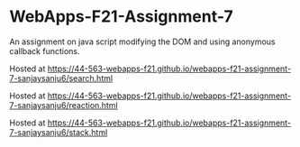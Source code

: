 # WebApps-F21-Assignment-7
An assignment on java script modifying the DOM and using anonymous callback functions.

Hosted at https://44-563-webapps-f21.github.io/webapps-f21-assignment-7-sanjaysanju6/search.html

Hosted at https://44-563-webapps-f21.github.io/webapps-f21-assignment-7-sanjaysanju6/reaction.html

Hosted at https://44-563-webapps-f21.github.io/webapps-f21-assignment-7-sanjaysanju6/stack.html
